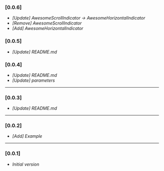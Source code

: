 ### [0.0.6]
* _[Update] AwesomeScrollIndicator -> AwesomeHorizontalIndicator_
* _[Remove] AwesomeScrollIndicator_
* _[Add] AwesomeHorizontalIndicator_

### [0.0.5]
* _[Update] README.md_

### [0.0.4]
* _[Update] README.md_
* _[Update] parameters_

--------------------------

### [0.0.3]
* _[Update] README.md_

--------------------------

### [0.0.2]
* _[Add] Example_

--------------------------

### [0.0.1]
* _Initial version_

